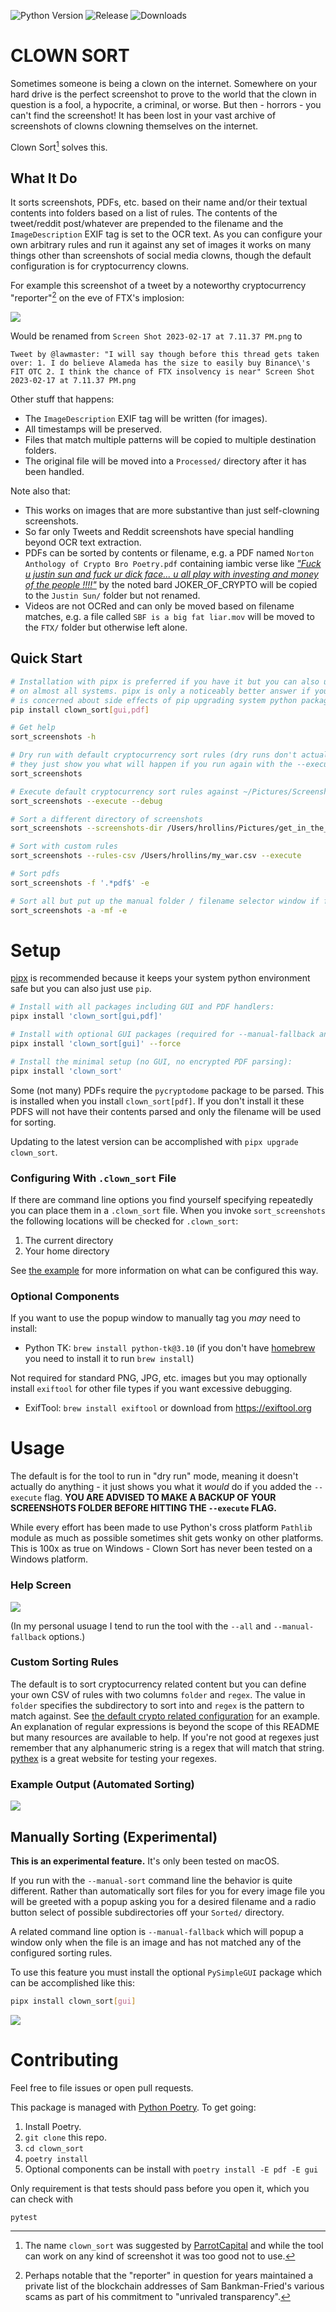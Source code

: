 ![Python Version](https://img.shields.io/pypi/pyversions/clown_sort)
![Release](https://img.shields.io/pypi/v/clown_sort)
![Downloads](https://img.shields.io/pypi/dm/clown_sort)

# CLOWN SORT
Sometimes someone is being a clown on the internet. Somewhere on your hard drive is the perfect screenshot to prove to the world that the clown in question is a fool, a hypocrite, a criminal, or worse. But then - horrors - you can't find the screenshot! It has been lost in your vast archive of screenshots of clowns clowning themselves on the internet.

Clown Sort[^1] solves this.


## What It Do
It sorts screenshots, PDFs, etc. based on their name and/or their textual contents into folders based on a list of rules. The contents of the tweet/reddit post/whatever are prepended to the filename and the `ImageDescription` EXIF tag is set to the OCR text. As you can configure your own arbitrary rules and run it against any set of images it works on many things other than screenshots of social media clowns, though the default configuration is for cryptocurrency clowns.

For example this screenshot of a tweet by a noteworthy cryptocurrency "reporter"[^2] on the eve of FTX's implosion:

![](doc/larry_cermak_on_alameda_and_ftx.png)

Would be renamed from `Screen Shot 2023-02-17 at 7.11.37 PM.png` to

```
Tweet by @lawmaster: "I will say though before this thread gets taken over: 1. I do believe Alameda has the size to easily buy Binance\'s FIT OTC 2. I think the chance of FTX insolvency is near" Screen Shot 2023-02-17 at 7.11.37 PM.png
```

Other stuff that happens:
* The `ImageDescription` EXIF tag will be written (for images).
* All timestamps will be preserved.
* Files that match multiple patterns will be copied to multiple destination folders.
* The original file will be moved into a `Processed/` directory after it has been handled.

Note also that:
* This works on images that are more substantive than just self-clowning screenshots.
* So far only Tweets and Reddit screenshots have special handling beyond OCR text extraction.
* PDFs can be sorted by contents or filename, e.g. a PDF named `Norton Anthology of Crypto Bro Poetry.pdf` containing iambic verse like _["Fuck u justin sun  and fuck ur dick face... u all play with investing and money of the people !!!!"](https://universeodon.com/@cryptadamist/109642431382653023)_ by the noted bard JOKER_OF_CRYPTO will be copied to the `Justin Sun/` folder but not renamed.
* Videos are not OCRed and can only be moved based on filename matches, e.g. a file called `SBF is a big fat liar.mov` will be moved to the `FTX/` folder but otherwise left alone.

## Quick Start
```sh
# Installation with pipx is preferred if you have it but you can also use pip which comes standard
# on almost all systems. pipx is only a noticeably better answer if you're a python programmer who
# is concerned about side effects of pip upgrading system python packages.
pip install clown_sort[gui,pdf]

# Get help
sort_screenshots -h

# Dry run with default cryptocurrency sort rules (dry runs don't actually move anything,
# they just show you what will happen if you run again with the --execute flag)
sort_screenshots

# Execute default cryptocurrency sort rules against ~/Pictures/Screenshots with debug logging
sort_screenshots --execute --debug

# Sort a different directory of screenshots
sort_screenshots --screenshots-dir /Users/hrollins/Pictures/get_in_the_van/tourphotos --execute

# Sort with custom rules
sort_screenshots --rules-csv /Users/hrollins/my_war.csv --execute

# Sort pdfs
sort_screenshots -f '.*pdf$' -e

# Sort all but put up the manual folder / filename selector window if file doesn't match any sort rules
sort_screenshots -a -mf -e
```

# Setup
[pipx](https://pypa.github.io/pipx/) is recommended because it keeps your system python environment safe but you can also just use `pip`.

```sh
# Install with all packages including GUI and PDF handlers:
pipx install 'clown_sort[gui,pdf]'

# Install with optional GUI packages (required for --manual-fallback and --manual-sort options):
pipx install 'clown_sort[gui]' --force

# Install the minimal setup (no GUI, no encrypted PDF parsing):
pipx install 'clown_sort'
```

Some (not many) PDFs require the `pycryptodome` package to be parsed. This is installed when you install `clown_sort[pdf]`. If you don't install it these PDFS will not have their contents parsed and only the filename will be used for sorting.

Updating to the latest version can be accomplished with `pipx upgrade clown_sort`.


### Configuring With `.clown_sort` File
If there are command line options you find yourself specifying repeatedly you can place them in a `.clown_sort` file. When you invoke `sort_screenshots` the following locations will be checked for `.clown_sort`:

1. The current directory
2. Your home directory

See [the example](.clown_sort.example) for more information on what can be configured this way.

### Optional Components
If you want to use the popup window to manually tag you _may_ need to install:
* Python TK: `brew install python-tk@3.10` (if you don't have [homebrew](https://brew.sh/) you need to install it to run `brew install`)

Not required for standard PNG, JPG, etc. images but you may optionally install `exiftool` for other file types if you want excessive debugging.
* ExifTool: `brew install exiftool` or download from https://exiftool.org


# Usage
The default is for the tool to run in "dry run" mode, meaning it doesn't actually do anything - it just shows you what it _would_ do if you added the `--execute` flag. **YOU ARE ADVISED TO MAKE A BACKUP OF YOUR SCREENSHOTS FOLDER BEFORE HITTING THE `--execute` FLAG.**

While every effort has been made to use Python's cross platform `Pathlib` module as much as possible sometimes shit gets wonky on other platforms. This is 100x as true on Windows - Clown Sort has never been tested on a Windows platform.

### Help Screen
![](doc/sort_screenshots_help.png)

(In my personal usuage I tend to run the tool with the `--all` and `--manual-fallback` options.)

### Custom Sorting Rules
The default is to sort cryptocurrency related content but you can define your own CSV of rules with two columns `folder` and `regex`. The value in `folder` specifies the subdirectory to sort into and `regex` is the pattern to match against. See [the default crypto related configuration](clown_sort/sorting_rules/crypto.csv) for an example. An explanation of regular expressions is beyond the scope of this README but many resources are available to help. If you're not good at regexes just remember that any alphanumeric string is a regex that will match that string. [pythex](http://pythex.org/) is a great website for testing your regexes.

### Example Output (Automated Sorting)
![](doc/output_example.png)


## Manually Sorting (Experimental)
**This is an experimental feature.** It's only been tested on macOS.

If you run with the `--manual-sort` command line the behavior is quite different. Rather than automatically sort files for you for every image file you will be greeted with a popup asking you for a desired filename and a radio button select of possible subdirectories off your `Sorted/` directory.

A related command line option is `--manual-fallback` which will popup a window only when the file is an image and has not matched any of the configured sorting rules.

To use this feature you must install the optional `PySimpleGUI` package which can be accomplished like this:
```sh
pipx install clown_sort[gui]
```

![](doc/manual_select_box.png)


# Contributing
Feel free to file issues or open pull requests.

This package is managed with [Python Poetry](http://python-poetry.org/). To get going:
1. Install Poetry.
1. `git clone` this repo.
1. `cd clown_sort`
1. `poetry install`
1. Optional components can be install with `poetry install -E pdf -E gui`

Only requirement is that tests should pass before you open it, which you can check with

```
pytest
```

[^1]: The name `clown_sort` was suggested by [ParrotCapital](http://twitter.com/ParrotCapital) and while the tool can work on any kind of screenshot it was too good not to use.

[^2]: Perhaps notable that the "reporter" in question for years maintained a private list of the blockchain addresses of Sam Bankman-Fried's various scams as part of his commitment to "unrivaled transparency".
